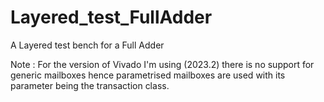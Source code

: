 # Layered_test_FullAdder
A Layered test bench for a Full Adder


Note : For the version of Vivado I'm using (2023.2) there is no support for generic mailboxes hence parametrised mailboxes are used with its parameter being the transaction class.
